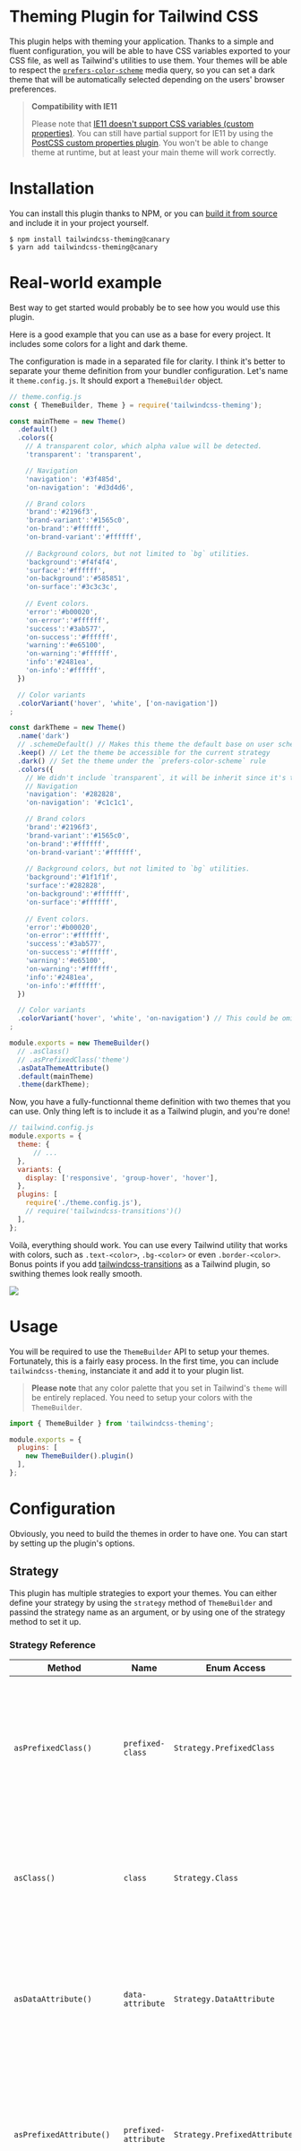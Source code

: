 # Theming Plugin for Tailwind CSS

This plugin helps with theming your application. Thanks to a simple and fluent configuration, you will be able to have CSS variables exported to your CSS file, as well as Tailwind's utilities to use them. Your themes will be able to respect the [`prefers-color-scheme`](https://developer.mozilla.org/fr/docs/Web/CSS/@media/prefers-color-scheme) media query, so you can set a dark theme that will be automatically selected depending on the users' browser preferences.

> **Compatibility with IE11**
>
> Please note that [IE11 doesn't support CSS variables (custom properties)](https://caniuse.com/#feat=css-variables). You can still have partial support for IE11 by using the [PostCSS custom properties plugin](https://github.com/postcss/postcss-custom-properties). You won't be able to change theme at runtime, but at least your main theme will work correctly.

# Installation

You can install this plugin thanks to NPM, or you can [build it from source](#build-from-source) and include it in your project yourself.

```console
$ npm install tailwindcss-theming@canary
$ yarn add tailwindcss-theming@canary
```

# Real-world example

Best way to get started would probably be to see how you would use this plugin. 

Here is a good example that you can use as a base for every project. It includes some colors for a light and dark theme.

The configuration is made in a separated file for clarity. I think it's better to separate your theme definition from your bundler configuration. Let's name it `theme.config.js`. It should export a `ThemeBuilder` object.

```js
// theme.config.js
const { ThemeBuilder, Theme } = require('tailwindcss-theming');

const mainTheme = new Theme()
  .default()
  .colors({
    // A transparent color, which alpha value will be detected.
    'transparent': 'transparent',

    // Navigation
    'navigation': '#3f485d',
    'on-navigation': '#d3d4d6',

    // Brand colors
    'brand':'#2196f3',
    'brand-variant':'#1565c0',
    'on-brand':'#ffffff',
    'on-brand-variant':'#ffffff',
    
    // Background colors, but not limited to `bg` utilities.
    'background':'#f4f4f4',
    'surface':'#ffffff',
    'on-background':'#585851',
    'on-surface':'#3c3c3c',
    
    // Event colors.
    'error':'#b00020',
    'on-error':'#ffffff',
    'success':'#3ab577',
    'on-success':'#ffffff',
    'warning':'#e65100',
    'on-warning':'#ffffff',
    'info':'#2481ea',
    'on-info':'#ffffff',
  })

  // Color variants
  .colorVariant('hover', 'white', ['on-navigation'])
;

const darkTheme = new Theme()
  .name('dark')
  // .schemeDefault() // Makes this theme the default base on user scheme preference (OS/browser-wide), combine with .dark()
  .keep() // Let the theme be accessible for the current strategy
  .dark() // Set the theme under the `prefers-color-scheme` rule
  .colors({
    // We didn't include `transparent`, it will be inherit since it's the same.
    // Navigation
    'navigation': '#282828',
    'on-navigation': '#c1c1c1',

    // Brand colors
    'brand':'#2196f3',
    'brand-variant':'#1565c0',
    'on-brand':'#ffffff',
    'on-brand-variant':'#ffffff',
    
    // Background colors, but not limited to `bg` utilities.
    'background':'#1f1f1f',
    'surface':'#282828',
    'on-background':'#ffffff',
    'on-surface':'#ffffff',
    
    // Event colors.
    'error':'#b00020',
    'on-error':'#ffffff',
    'success':'#3ab577',
    'on-success':'#ffffff',
    'warning':'#e65100',
    'on-warning':'#ffffff',
    'info':'#2481ea',
    'on-info':'#ffffff',
  })

  // Color variants
  .colorVariant('hover', 'white', 'on-navigation') // This could be omitted, since it's inherited.
;

module.exports = new ThemeBuilder()
  // .asClass()
  // .asPrefixedClass('theme')
  .asDataThemeAttribute()
  .default(mainTheme)
  .theme(darkTheme);
```

Now, you have a fully-functionnal theme definition with two themes that you can use. Only thing left is to include it as a Tailwind plugin, and you're done!

```js
// tailwind.config.js
module.exports = {
  theme: {
      // ...
  },
  variants: {
    display: ['responsive', 'group-hover', 'hover'],
  },
  plugins: [
    require('./theme.config.js'), 
    // require('tailwindcss-transitions')()
  ],
};
```

Voilà, everything should work. You can use every Tailwind utility that works with colors, such as `.text-<color>`, `.bg-<color>` or even `.border-<color>`. Bonus points if you add [tailwindcss-transitions](https://github.com/benface/tailwindcss-transitions) as a Tailwind plugin, so swithing themes look really smooth.

![](https://raw.githubusercontent.com/hawezo/tailwindcss-theming/master/preview.gif)

# Usage

You will be required to use the `ThemeBuilder` API to setup your themes. Fortunately, this is a fairly easy process. In the first time, you can include `tailwindcss-theming`, instanciate it and add it to your plugin list. 

> **Please note** that any color palette that you set in Tailwind's `theme` will be entirely replaced. You need to setup your colors with the `ThemeBuilder`.

```js
import { ThemeBuilder } from 'tailwindcss-theming';

module.exports = {
  plugins: [
    new ThemeBuilder().plugin()
  ],
};
```

# Configuration

Obviously, you need to build the themes in order to have one. You can start by setting up the plugin's options. 

## Strategy 

This plugin has multiple strategies to export your themes. You can either define your strategy by using the `strategy` method of `ThemeBuilder` and passind the strategy name as an argument, or by using one of the strategy method to set it up.

### Strategy Reference

| Method | Name | Enum Access | Description |
| ------ | ---- | ---- | ----------- |
| `asPrefixedClass()` | `prefixed-class` | `Strategy.PrefixedClass` | Each theme will be exported in a class with a prefix. You will be able to use a theme by applying the class `.<choosenPrefix>-<themeName>` on a node. The CSS rule will be `.<choosenPrefix>-<themeName>`. | 
| `asClass()` | `class` | `Strategy.Class` | Each theme will be exported in a class. You will be able to use a theme by applying the class `.<themeName>` on a node. The CSS rule will be `<themeName>`. | 
| `asDataAttribute()` | `data-attribute` | `Strategy.DataAttribute` | Each theme will be exported as a data-attribute. You will be able to use a theme by setting the attribute `data-<themeName>` on a node. The CSS rule will be `[data-<themeName>]`. | 
| `asPrefixedAttribute()` | `prefixed-attribute` | `Strategy.PrefixedAttribute` | Each theme will be exported as an attribute with a prefix. You will be able to use a theme by setting the attribute `<choosenPrefix>-<themeName>` on a node. The CSS rule will be `[<choosenPrefix>-<themeName>]`. | 
| `asAttribute()` | `attribute` |  `Strategy.Attribute` | Each theme will be exported as an attribute. You will be able to use a theme by setting the attribute `<themeName>` on a node. The CSS rule will be `[<themeName>]`. |
| `asDataThemeAttribute()` | `data-theme-attribute` |  `Strategy.DataThemeAttribute` | Each theme will be exported as a data-theme attribute. You will be able to use a theme by setting the attribute `data-theme` with the value `<themeName>` on a node. The CSS rule will be `[data-theme=<themeName>]`. |

### Using `strategy()`

#### Javascript Example

```javascript
import { ThemeBuilder } from 'tailwindcss-theming';

const theme = new ThemeBuilder()
    .strategy('prefixed-class')
    .prefix('theme');

// Will output `.theme-primary` for a theme named `primary`.

const theme = new ThemeBuilder()
    .strategy('attribute')
    .prefix('theme');

// Will output `[primary]` for a theme named `primary`.
```

#### TypeScript Example

```typescript
import { ThemeBuilder, Strategy } from 'tailwindcss-theming';

const theme = new ThemeBuilder()
    .strategy(Strategy.PrefixedClass)
    .prefix('theme');

// Will output `.theme-primary` for a theme named `primary`.

const theme = new ThemeBuilder()
    .strategy(Strategy.Attribute)
    .prefix('theme');

// Will output `[primary]` for a theme named `primary`.
```

### Using fluent methods

```javascript
import { ThemeBuilder } from 'tailwindcss-theming';

const theme = new ThemeBuilder()
    .asPrefixedClass('theme');

// Will output `.theme-primary` for a theme named `primary`.

const theme = new ThemeBuilder()
    .asAttribute();

// Will output `[primary]` for a theme named `primary`.
```

## Color variables' prefixes

If for some reason you need or want to change the color variables' prefixes, you can use `colorVariablePrefix('prefix')` to change it. You can remove it completely by not passing any parameter, but it could potentially break up things if you have another variable of the same name. 

```javascript
import { ThemeBuilder } from 'tailwindcss-theming';

const theme = new ThemeBuilder()
    .colorVariablePrefix('color');

// Will output `--color-primary` for a variable named `primary`.

const theme = new ThemeBuilder()
    .colorVariablePrefix();

// Will output `--primary` for a variable named `primary`.
```

## Defaults

Although the defaults settings are already set when you call `new ThemeBuilder`, you can explicitly call `.defaults()` to apply them.

```javascript
import { ThemeBuilder } from 'tailwindcss-theming';

const theme = new ThemeBuilder()
    .colorVariablePrefix('color')
    .defaults();

// `colorVariablePrefix` is undefined
```

## Creating themes

You will be able to define one or multiple themes. You will need to have at least one default theme, but you can have many other named themes as you want. However, if you set colors on named themes that are not on the default theme, you won't be able to use theme with Tailwind utilities because this plugin won't generate said utilities for these colors. 

For instance, if you have a `primary` color in your default theme and you have a `primary` and a `secondary` color in a named theme, the `secondary` color utilities won't be generated, and you will only be able to use utilities such as `text-primary`.

### Default Theme

There are multiple ways to add a default theme. You can call the `default` method of `ThemeBuilder` with a `Theme` object, or call the `theme` or `themes` method with a `Theme` object as well. 

The `default` method will call a `Theme`'s `default()` method, so it will be explicitly defined as the default theme. The `theme` or `themes` methods will simply add the given `Theme`(s) to the `ThemeBuilder`.

```javascript
import { ThemeBuilder, Theme } from 'tailwindcss-theming';

const theme = new ThemeBuilder()
  .defaults() // defaults settings
  .default([ // default theme
    new Theme()
      .name('my-theme') // will be erased because of .default()
      .colors({
        transparent: 'transparent',
        primary: 'white',
      }),
  ]);
```

### Adding one or multiple themes

Use the `theme` method to add a single theme or the `themes` method to add multiple themes. 

```javascript
import { ThemeBuilder, Theme } from 'tailwindcss-theming';

// Careful, this setup has NO DEFAULT THEME.
const theme = new ThemeBuilder()
  .defaults() // defaults settings
  .theme(new Theme()
    .name('main-theme')
    .colors({
      transparent: 'transparent',
      primary: 'white',
    }))
  .themes([
    new Theme()
      .name('another-theme')
      .colors({
        transparent: 'transparent',
        primary: 'black',
      }),
  ]);
```

### Building a theme

A `Theme` has a fluent API that allow an elegant setup. A `Theme` is a collection of `Color` and `Variant` objects. A `Variant` **is not** a Tailwind variant, but a color utility variant. 

Here is a vanille Tailwind configuration to illustrate what a variant is in this plugin:

```javascript
module.exports = [
  theme: {
    colors: {
      black: '#000000', // this is a color
      primary: {
        default: 'blue', // this is a color, defined by the special 'default' name
        something: 'cyan' // this is a variant
      }
    }
  }
]
```

#### Defining colors

You can add your colors by calling `colors` on a `Theme` object. The `colors` method argument accept either an object of `name`/`value` or an array of `Color` objects.  A `value` can be any color that [TinyColor](https://github.com/TypeCtrl/tinycolor) can understand.

For instance, each of these instanciations will do the exact same:

```javascript
import { Theme } from 'tailwindcss-theming';

new Theme()
  .colors({
    transparent: 'transparent',
    primary: 'white',
  });

new Theme()
  .colors([
    new Color(), // the name and values are `transparent` if you don't set them
    new Color('primary', 'white') // you can use the `Color` constructor to pass the name and value respectively
  ]);

new Theme()
  .colors([
    new Color('transparent').value('transparent'), // you can call `.value()` to set the value
    new Color('primary').value('white')
  ]);

new Theme()
  .colors([
    new Color().name('transparent').value('transparent'), // you can call `.name()` to set the name, and chain the methods
    new Color().name('primary').value('white')
  ]);
```

For a theme definition, it would look like this:

```javascript
import { ThemeBuilder, Theme } from 'tailwindcss-theming';

const theme = new ThemeBuilder()
  .defaults() // defaults settings
  .default(new Theme()
    .colors({
      transparent: 'transparent',
      primary: 'white',
      secondary: '#e1e1e1'
    })
  );
```

### Defining variants

#### Opacity variants

An `OpacityVariant` will change the `alpha` value of a color. For instance, an opacity variant named `muted` with the value `0.35` will create a `.text-primary-muted` utility which properties will be `color: rgba(var(--color-primary), var(--opacity-variant-muted))` for a variable named `primary`. 

This utility would set the color to whatever the `primary` color is and the alpha of this color would be `0.35`.

To define an opacity variant, call `opacityVariant` on a `Theme` object.

```javascript
new Theme()
  .colors({
    transparent: 'transparent',
    primary: 'white',
  })
  .opacityVariant('muted', .35);
```

#### Color variants

Sometimes, you can't get the result you want with just an opacity tweak, so you would maybe want to change the whole color. With a `ColorVariant`, you can do this.

> **Please note** that I plan on adding opacity (alpha) support for color variants, but this is not available yet.

A color variant named `lighter` which value is `#3B4252` will generate a `.text-primary-lighter` utility which properties will be `color: rgb(var(--color-variant-lighter))`  for a variable named `property`. 

This utility would replace `primary`'s color. 

To define a color variant, call `colorVariant` on a `Theme` object.

```javascript
new Theme()
  .colors({
    transparent: 'transparent',
    primary: '#2E3440',
  })
  .colorVariant('lighter', '#3B4252');
```

#### Variant scopes

By default, a variant will be added for every color. But this is not what you would always want, especially using the color variants. You can defined for which color a variant is by adding a third argument to `opacityVariant` or `colorVariant`.

```javascript
new Theme()
  .colors({
    transparent: 'transparent',
    primary: '#2E3440',
    secondary: '#434C5E',
  })
  .colorVariant('lighter', '#3B4252', 'primary'); // only for primary
  .colorVariant('even-lighter', '#4C566A', ['primary', 'secondary']); // only for primary and secondary
```

### Color schemes

This plugin can take advantage of the [`prefers-color-scheme`](https://developer.mozilla.org/fr/docs/Web/CSS/@media/prefers-color-scheme) media query to change a theme automatically based on an user's browser preferences. 

Basically, you can setup a theme to be defined in a `dark` or `light` media query. 

#### Defining a default dark (or light) theme

To make a theme its scheme's default, you have to define its `scheme` by calling `dark()` or `light()` on it. If the `Theme` is set as the default, it will be the default theme for its scheme as well. To set a default theme for the other `scheme`, you need to call `schemeDefault` on it. 

The example below defines two themes. The first one will be the default theme as well as the light scheme's default theme, and the second one will be the dark scheme's default theme.

```javascript
const plugin = new ThemeBuilder()
  .themes([
    new Theme()
      .default()
      .light()
      .colors({
        background: '#ECEFF4',
        surface: '#D8DEE9',
        'on-background': '#2E3440',
        'on-surface': '#2E3440',
      })
      .opacityVariant('muted', 0.3),
    new Theme()
      .schemeDefault()
      .dark()
      .colors({
        background: '#2E3440',
        surface: '#3B4252',
        'on-background': '#D8DEE9',
        'on-surface': '#D8DEE9',
      })
      .opacityVariant('muted', 0.3),
  ]);
```

### Defining multiple themes with defaults for each scheme

In this example, you will have a default theme that is also the theme if a user has an explicit `light` scheme, a theme if a user has an explicit `dark` scheme, and two other named themes that need attributes to be applied.

```javascript
const plugin = new ThemeBuilder()
  .themes([

    // default theme, default light scheme's theme
    new Theme()
      .default()
      .light()
      .colors({
        background: '#ECEFF4',
        surface: '#D8DEE9',
        'on-background': '#2E3440',
        'on-surface': '#2E3440',
      })
      .opacityVariant('muted', 0.3),

    // default dark scheme's theme, no name
    new Theme()
      .schemeDefault()
      .dark()
      .colors({
        background: '#2E3440',
        surface: '#3B4252',
        'on-background': '#D8DEE9',
        'on-surface': '#D8DEE9',
      })
      .opacityVariant('muted', 0.3),

    // Another dark theme, but it's useless to call dark() on if keep() is used
    new Theme()
      .name('black-and-white')
      .keep()
      .colors({
        background: 'dark',
        surface: 'gray',
        'on-background': 'white',
        'on-surface': 'white',
      })
      .opacityVariant('muted', 0.3),

    // Another light theme, but it's useless to call light() on if keep() is used
    new Theme()
      .name('white')
      .keep()
      .colors({
        background: 'white',
        surface: 'gray',
        'on-background': 'black',
        'on-surface': 'black',
      })
      .opacityVariant('muted', 0.3),

  ]);
```

### Defining a default theme, and a named dark theme that is the default theme for dark schemes

```javascript
const plugin = new ThemeBuilder()
  .themes([
    // default theme, no scheme
    new Theme()
      .default()
      .colors({
        background: '#ECEFF4',
        surface: '#D8DEE9',
        'on-background': '#2E3440',
        'on-surface': '#2E3440',
      })
      .opacityVariant('muted', 0.3),

    // default dark scheme's theme, but can also be added with its name
    new Theme()
      .name('dark')
      .schemeDefault()
      .dark()
      .keep() // this is what allows it to be added with its name instead of only being available with the `prefer-color-scheme` media query
      .colors({
        background: '#2E3440',
        surface: '#3B4252',
        'on-background': '#D8DEE9',
        'on-surface': '#D8DEE9',
      })
      .opacityVariant('muted', 0.3),

  ]);
```

## API reference

### `ThemeBuilder`

| Method | Arguments | Description |
| ------ | --------- | ----------- |
| `defaults()` | None | Applies the default configuration.
| `prefix()` | `prefix?: string` | Sets the prefix used for the export strategies.
| `colorVariablePrefix()` | `prefix?: string` | Sets the color variables' names prefixes.
| `strategy` | [`Strategy`](src/Theming/Strategy.ts) | Sets the export strategy.
| `asPrefixedClass()` | `prefix?: string` | Sets the export strategy to `PrefixedClass`. You can pass a prefix as a parameter to this method.
| `asClass()` | None | Sets the export strategy to `Class`.
| `asDataAttribute()` | None | Sets the export strategy to `DataAttribute`.
| `asDataThemeAttribute()` | None | Sets the export strategy to `DataThemeAttribute`.
| `asPrefixedAttribute()` | `prefix?: string` | Sets the export strategy to `PrefixedAttribute`. You can pass a prefix as a parameter to this method.
| `asAttribute()` | None | Sets the export strategy to `Attribute`.
| `default()` | [`Theme`](src/Theming/Theme/Theme.ts) | Adds a default theme.
| `theme()` | [`Theme`](src/Theming/Theme/Theme.ts) | Adds a theme.
| `themes()` | [`Theme`](src/Theming/Theme/Theme.ts)`[]` | Adds multiple themes.
| `theming()` | None | Gets the current plugin configuration.
| `config()` | None | Gets the processed Tailwind configuration.
| `handler()` | None | Gets the Tailwind's plugin `handler` method.
| `plugin()` | `{}` | Gets the whole plugin. Use this method to register the plugin.

### `Theme`

| Method | Arguments | Description |
| ------ | --------- | ----------- |
| `default()` | None | Sets the theme as the default theme. Internally, changes its name to `default`, and applies `keep()` and `schemeDefault()`.
| `keep()` | None | If the theme has a scheme, it will be added both inside and outside of the scheme media query.
| `schemeDefault()` | None | Sets the theme as the default theme for its scheme.
| `name()` | `string` | Sets the theme's name.
| `light()` | None | Sets the theme's scheme to `light`.
| `dark()` | None | Sets the theme's scheme to `dark`.
| `color()` | `name: string`, `value: string` | Adds a `Color` to the theme.
| `colors()` | `colors: Color[] | {}` | Adds multiple `Color` to the theme. Argument can be an associative object of `name` and `value`s or an array of `Color`.
| `opacityVariant()` | `name: string`, `value: number`, `colors?: string[] | string` | Adds an opacity variant. Add defined color names to the `colors` array to apply the variant only to them.
| `colorVariant()` | `name: string`, `value: string`, `colors?: string[] | string` | Adds a color variant. Add defined color names to the `colors` array to apply the variant only to them.
| `hasVariant()` | `variant: string` | Checks if the given variant name is defined.
| `mapVariant()` | `name: string`,` colors?: string[] | string` | Maps a variant name to a list of color names. If the color list is empty, it will be mapped to every color.
| `variantsOf()` | `color: string[]` | Gets the variants of the given color.
| `isDefault()` | None | Checks if this theme is set as the default theme.
| `isSchemeDefault()` | None | Checks if this theme is its scheme's default.
| `getName()` | None | Returns this theme's name.
| `getColors()` | None | Returns this theme's colors.

# Build from source

Clone the repository:

```console
$ git clone https://github.com/hawezo/tailwindcss-theming
$ cd tailwindcss-theming
```

Install dependencies:

```console
$ yarn install
```

Run tests:

```console
$ yarn test
```

Build:

```console
$ yarn build
```

The main file will be `dist/index.js`.
